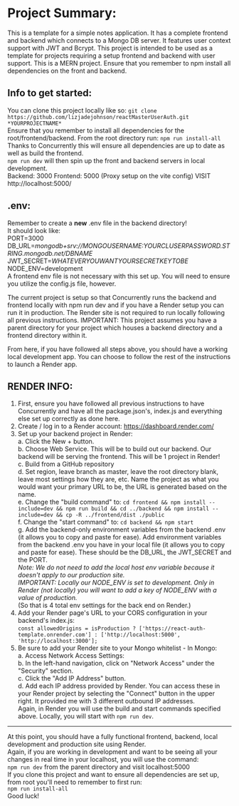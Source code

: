 # **Project Summary:**
This is a template for a simple notes application.
It has a complete frontend and backend which connects to a Mongo DB server.
It features user context support with JWT and Bcrypt.
This project is intended to be used as a template for projects requiring a setup frontend and backend with user support.
This is a MERN project. Ensure that you remember to npm install all dependencies on the front and backend.
<br />
## **Info to get started:**
You can clone this project locally like so:
	`git clone https://github.com/lizjadejohnson/reactMasterUserAuth.git *YOURPROJECTNAME*`
	<br />
Ensure that you remember to install all dependencies for the root/frontend/backend. From the root directory run: `npm run install-all`
<br />
Thanks to Concurrently this will ensure all dependencies are up to date as well as build the frontend.
<br />
`npm run dev` will then spin up the front and backend servers in local development.
<br />
Backend: 3000
Frontend: 5000
(Proxy setup on the vite config)
VISIT http://localhost:5000/
<br />
## **.env:**
Remember to create a **new** .env file in the backend directory!
<br />
It should look like:
<br />
PORT=3000
<br />
DB_URL=*mongodb+srv://MONGOUSERNAME:YOURCLUSERPASSWORD.STRING.mongodb.net/DBNAME*
<br />
JWT_SECRET=*WHATEVERYOUWANTYOURSECRETKEYTOBE*
<br />
NODE_ENV=development
<br />
A frontend env file is not necessary with this set up. You will need to ensure you utilize the config.js file, however.
<br />


The current project is setup so that Concurrently runs the backend and frontend locally with npm run dev and if you have a Render setup you can run it in production. The Render site is not required to run locally following all previous instructions. IMPORTANT: This project assumes you have a parent directory for your project which houses a backend directory and a frontend directory within it.
<br />

From here, if you have followed all steps above, you should have a working local development app. You can choose to follow the rest of the instructions to launch a Render app.
<br />

## **RENDER INFO:**
1. First, ensure you have followed all previous instructions to have Concurrently and have all the package.json's, index.js and everything else set up correctly as done here.
    <br />
2. Create / log in to a Render account: https://dashboard.render.com/
    <br />
3. Set up your backend project in Render:
    <br />
	a. Click the New + button.
    <br />
  	b. Choose Web Service. This will be to build out our backend. Our backend will be serving the frontend. This will be 1 project in Render!
    <br />
	c. Build from a GitHub repository
    <br />
	d. Set region, leave branch as master, leave the root directory blank, leave most settings how they are, etc.  Name the project as what you would want your primary URL to be, the URL is generated based on the name.
    <br />
	e. Change the "build command" to: `cd frontend && npm install --include=dev && npm run build && cd ../backend && npm install --include=dev && cp -R ../frontend/dist ./public`
    <br />
    f. Change the "start command" to: `cd backend && npm start`
    <br />
    g. Add the backend-only environment variables from the backend .env (it allows you to copy and paste for ease). Add environment variables from the backend .env you have in your local file (it allows you to copy and paste for ease). These should be the DB_URL, the JWT_SECRET and the PORT.
    <br />
	*Note: We do not need to add the local host env variable because it doesn't apply to our production site.*
    <br />
	*IMPORTANT: Locally our NODE_ENV is set to development. Only in Render (not locally) you will want to add a key of NODE_ENV with a value of production.*
    <br />
    (So that is 4 total env settings for the back end on Render.)
    <br />
4. Add your Render page's URL to your CORS configuration in your backend's index.js:
    <br />
	`const allowedOrigins = isProduction ? ['https://react-auth-template.onrender.com'] : ['http://localhost:5000', 'http://localhost:3000'];`
    <br />
5. Be sure to add your Render site to your Mongo whitelist - In Mongo:
    <br />
	a. Access Network Access Settings:
    <br />
	b. In the left-hand navigation, click on "Network Access" under the "Security" section.
    <br />
	c. Click the "Add IP Address" button.
    <br />
	d. Add each IP address provided by Render. You can access these in your Render project by selecting the "Connect" button in the upper right. It provided me with 3 different outbound IP addresses.
    <br />
	Again, in Render you will use the build and start commands specified above. Locally, you will start with `npm run dev`.
    <br />

------------


At this point, you should have a fully functional frontend, backend, local development and production site using Render.
    <br />
Again, if you are working in development and want to be seeing all your changes in real time in your localhost, you will use the command:
    <br />
	`npm run dev` from the parent directory and visit localhost:5000
    <br />
If you clone this project and want to ensure all dependencies are set up, from root you'll need to remember to first run:
    <br />
	`npm run install-all`
    <br />
Good luck!
